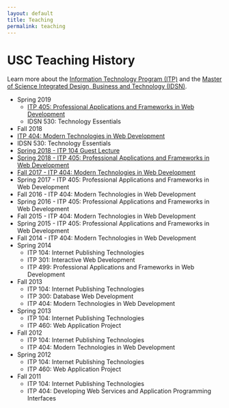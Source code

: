 ```yaml
---
layout: default
title: Teaching
permalink: teaching
---
```


# USC Teaching History

Learn more about the [Information Technology Program (ITP)](https://itp.usc.edu/) and the [Master of Science Integrated Design, Business and Technology (IDSN)](https://iovine-young.usc.edu/program/graduate-program.html).

-   Spring 2019
    -   [ITP 405: Professional Applications and Frameworks in Web Development](/teaching/2019/itp405)
    -   IDSN 530: Technology Essentials
-   Fall 2018
-   [ITP 404: Modern Technologies in Web Development](/teaching/2018/itp404)
-   IDSN 530: Technology Essentials
-   [Spring 2018 - ITP 104 Guest Lecture](https://slides.com/davidtang/itp-104-intro-to-javascript-and-jquery#/)
-   [Spring 2018 - ITP 405: Professional Applications and Frameworks in Web Development](/teaching/2018/itp405)
-   [Fall 2017 - ITP 404: Modern Technologies in Web Development](/teaching/2017/itp404)
-   Spring 2017 - ITP 405: Professional Applications and Frameworks in Web Development
-   Fall 2016 - ITP 404: Modern Technologies in Web Development
-   Spring 2016 - ITP 405: Professional Applications and Frameworks in Web Development
-   Fall 2015 - ITP 404: Modern Technologies in Web Development
-   Spring 2015 - ITP 405: Professional Applications and Frameworks in Web Development
-   Fall 2014 - ITP 404: Modern Technologies in Web Development
-   Spring 2014
    -   ITP 104: Internet Publishing Technologies
    -   ITP 301: Interactive Web Development
    -   ITP 499: Professional Applications and Frameworks in Web Development
-   Fall 2013
    -   ITP 104: Internet Publishing Technologies
    -   ITP 300: Database Web Development
    -   ITP 404: Modern Technologies in Web Development
-   Spring 2013
    -   ITP 104: Internet Publishing Technologies
    -   ITP 460: Web Application Project
-   Fall 2012
    -   ITP 104: Internet Publishing Technologies
    -   ITP 404: Modern Technologies in Web Development
-   Spring 2012
    -   ITP 104: Internet Publishing Technologies
    -   ITP 460: Web Application Project
-   Fall 2011
    -   ITP 104: Internet Publishing Technologies
    -   ITP 404: Developing Web Services and Application Programming Interfaces
